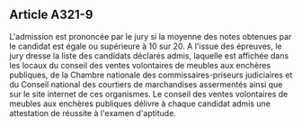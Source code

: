 Article A321-9
----
L'admission est prononcée par le jury si la moyenne des notes obtenues par le
candidat est égale ou supérieure à 10 sur 20. A l'issue des épreuves, le jury
dresse la liste des candidats déclarés admis, laquelle est affichée dans les
locaux du conseil des ventes volontaires de meubles aux enchères publiques, de
la Chambre nationale des commissaires-priseurs judiciaires et du Conseil
national des courtiers de marchandises assermentés ainsi que sur le site
internet de ces organismes. Le conseil des ventes volontaires de meubles aux
enchères publiques délivre à chaque candidat admis une attestation de réussite à
l'examen d'aptitude.
